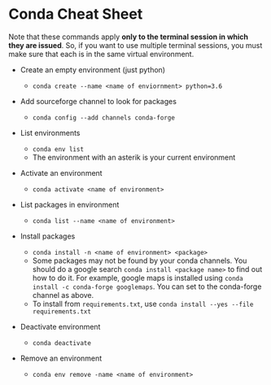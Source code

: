 # Conda Cheat Sheet

Note that these commands apply **only to the terminal session in
which they are issued**. So, if you want to use multiple terminal sessions, you must make sure that each is in the same virtual environment.

- Create an empty environment (just python)
  - ``conda create --name <name of enviornment> python=3.6``

- Add sourceforge channel to look for packages
  - ``conda config --add channels conda-forge``

- List environments
  - ``conda env list``
  - The environment with an asterik is your current environment

- Activate an environment
  - ``conda activate <name of environment>``

- List packages in environment
  - ``conda list --name <name of environment>``

- Install packages
  - ``conda install -n <name of environment> <package>``
  - Some packages may not be found by your conda channels. You
should do a google search ``conda install <package name>`` to
find out how to do it. For example, google maps is installed
using ``conda install -c conda-forge googlemaps``. You can set
to the conda-forge channel as above.
  - To install from ``requirements.txt``, use ``conda install --yes --file requirements.txt``

- Deactivate environment
  - ``conda deactivate``

- Remove an environment
  - ``conda env remove -name <name of environment>``

